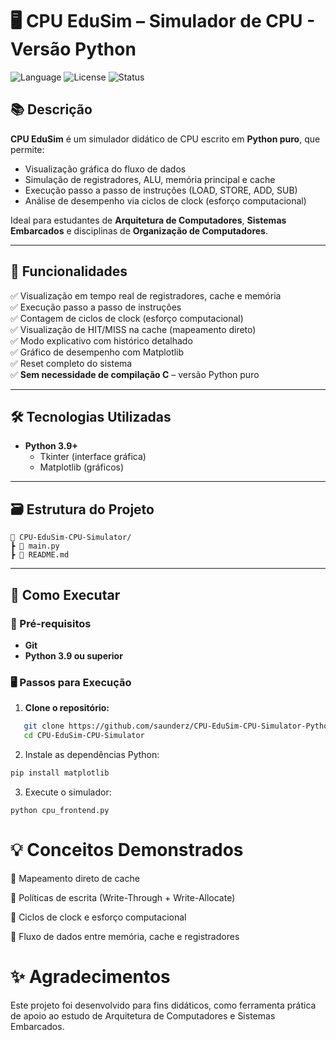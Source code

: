 # 🖥️ CPU EduSim – Simulador de CPU - Versão Python

![Language](https://img.shields.io/badge/Language-Python-blue)
![License](https://img.shields.io/badge/License-MIT-green)
![Status](https://img.shields.io/badge/Status-Ativo-success)

## 📚 Descrição

**CPU EduSim** é um simulador didático de CPU escrito em **Python puro**, que permite:

- Visualização gráfica do fluxo de dados
- Simulação de registradores, ALU, memória principal e cache
- Execução passo a passo de instruções (LOAD, STORE, ADD, SUB)
- Análise de desempenho via ciclos de clock (esforço computacional)

Ideal para estudantes de **Arquitetura de Computadores**, **Sistemas Embarcados** e disciplinas de **Organização de Computadores**.

---

## 🎯 Funcionalidades

✅ Visualização em tempo real de registradores, cache e memória  
✅ Execução passo a passo de instruções  
✅ Contagem de ciclos de clock (esforço computacional)  
✅ Visualização de HIT/MISS na cache (mapeamento direto)  
✅ Modo explicativo com histórico detalhado  
✅ Gráfico de desempenho com Matplotlib  
✅ Reset completo do sistema  
✅ **Sem necessidade de compilação C** – versão Python puro

---

## 🛠️ Tecnologias Utilizadas

- **Python 3.9+**
  - Tkinter (interface gráfica)
  - Matplotlib (gráficos)

---

## 🗃️ Estrutura do Projeto
```
📁 CPU-EduSim-CPU-Simulator/
┣ 📄 main.py
┣ 📄 README.md
```
---

## 🚀 Como Executar

### 🔧 Pré-requisitos

- **Git**
- **Python 3.9 ou superior**

### 🖥️ Passos para Execução

1. **Clone o repositório:**
```bash
   git clone https://github.com/saunderz/CPU-EduSim-CPU-Simulator-Python-Version.git
   cd CPU-EduSim-CPU-Simulator
```
2. Instale as dependências Python:
```bash
pip install matplotlib
```
3. Execute o simulador:
```
python cpu_frontend.py
```
# 💡 Conceitos Demonstrados

🔹 Mapeamento direto de cache

🔹 Políticas de escrita (Write-Through + Write-Allocate)

🔹 Ciclos de clock e esforço computacional

🔹 Fluxo de dados entre memória, cache e registradores

# ✨ Agradecimentos

Este projeto foi desenvolvido para fins didáticos, como ferramenta prática de apoio ao estudo de Arquitetura de Computadores e Sistemas Embarcados.
